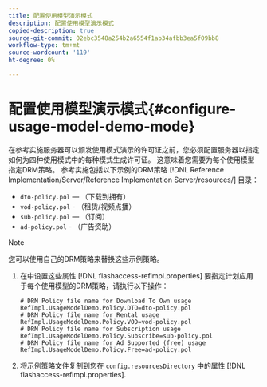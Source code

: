 ```yaml
---
title: 配置使用模型演示模式
description: 配置使用模型演示模式
copied-description: true
source-git-commit: 02ebc3548a254b2a6554f1ab34afbb3ea5f09bb8
workflow-type: tm+mt
source-wordcount: '119'
ht-degree: 0%

---
```


# 配置使用模型演示模式{#configure-usage-model-demo-mode}

在参考实施服务器可以颁发使用模式演示的许可证之前，您必须配置服务器以指定如何为四种使用模式中的每种模式生成许可证。 这意味着您需要为每个使用模型指定DRM策略。 参考实施包括以下示例的DRM策略 [!DNL Reference Implementation/Server/Reference Implementation Server/resources/] 目录：

* `dto-policy.pol`  — （下载到拥有）
* `vod-policy.pol` - （租赁/视频点播）
* `sub-policy.pol`  — （订阅）
* `ad-policy.pol` - （广告资助）

>[!NOTE]
>
>您可以使用自己的DRM策略来替换这些示例策略。

1. 在中设置这些属性 [!DNL flashaccess-refimpl.properties] 要指定计划应用于每个使用模型的DRM策略，请执行以下操作：

   ```
   # DRM Policy file name for Download To Own usage 
   RefImpl.UsageModelDemo.Policy.DTO=dto-policy.pol 
   # DRM Policy file name for Rental usage 
   RefImpl.UsageModelDemo.Policy.VOD=vod-policy.pol 
   # DRM Policy file name for Subscription usage 
   RefImpl.UsageModelDemo.Policy.Subscribe=sub-policy.pol 
   # DRM Policy file name for Ad Supported (free) usage 
   RefImpl.UsageModelDemo.Policy.Free=ad-policy.pol
   ```

1. 将示例策略文件复制到您在 `config.resourcesDirectory` 中的属性 [!DNL flashaccess-refimpl.properties].
